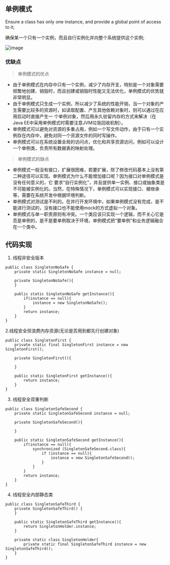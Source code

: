 ## 单例模式
Ensure a class has only one instance, and provide a global point of access to it;

确保某一个只有一个实例，而且自行实例化并向整个系统提供这个实例;

![image](/images/singleton.png)

### 优缺点

>单例模式的优点
+ 由于单例模式在内存中只有一个实例，减少了内存开支，特别是一个对象需要频繁地创建、销毁时，而且创建或销毁时性能又无法优化，单例模式的优势就非常明显。
+ 由于单例模式只生成一个实例，所以减少了系统的性能开销，当一个对象的产生需要比较多的资源时，如读取配置、产生其他依赖对象时，则可以通过在应用启动时直接产生一
个单例对象，然后用永久驻留内存的方式来解决（在Java EE中采用单例模式时需要注意JVM垃圾回收机制）。
+ 单例模式可以避免对资源的多重占用，例如一个写文件动作，由于只有一个实例存在内存中，避免对同一个资源文件的同时写操作。
+ 单例模式可以在系统设置全局的访问点，优化和共享资源访问，例如可以设计一个单例类，负责所有数据表的映射处理。

>单例模式的缺点
+ 单例模式一般没有接口，扩展很困难，若要扩展，除了修改代码基本上没有第二种途径可以实现。单例模式为什么不能增加接口呢？因为接口对单例模式是没有任何意义的，它
要求“自行实例化”，并且提供单一实例、接口或抽象类是不可能被实例化的。当然，在特殊情况下，单例模式可以实现接口、被继承等，需要在系统开发中根据环境判断。
+ 单例模式对测试是不利的。在并行开发环境中，如果单例模式没有完成，是不能进行测试的，没有接口也不能使用mock的方式虚拟一个对象。
+ 单例模式与单一职责原则有冲突。一个类应该只实现一个逻辑，而不关心它是否是单例的，是不是要单例取决于环境，单例模式把“要单例”和业务逻辑融合在一个类中。

## 代码实现

1. 线程非安全版本

```
public class SingletonNoSafe {
    private static SingletonNoSafe instance = null;

    private SingletonNoSafe(){
    }

    public static SingletonNoSafe getInstance(){
        if(instance == null){
            instance = new SingletonNoSafe();
        }
        return instance;
    }
}
```
2.线程安全但浪费内存资源(无论是否用到都先行创建对象)

```
public class SingletonFirst {
    private static final SingletonFirst instance = new SingletonFirst();
    
    private SingletonFirst(){
        
    }
    
    public static SingletonFirst getInstance(){
        return instance;
    }
}
```

3. 线程安全双重判断

```
public class SingletonSafeSecond {
    private static SingletonSafeSecond instance = null;

    private SingletonSafeSecond(){

    }

    public static SingletonSafeSecond getInstance(){
        if(instance == null){
            synchronized (SingletonSafeSecond.class){
                if (instance == null){
                    instance = new SingletonSafeSecond();
                }
            }
        }
        return instance;
    }
}
```

4. 线程安全内部静态类

```
public class SingletonSafeThird {
    private SingletonSafeThird() {
    }
    
    public static SingletonSafeThird getInstance(){
        return SingletonHolder.instance;
    }
    
    private static class SingletonHolder{
        private static final SingletonSafeThird instance = new SingletonSafeThird(); 
    }
}
```
